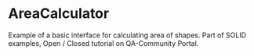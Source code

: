 # AreaCalculator
Example of a basic interface for calculating area of shapes.
Part of SOLID examples, Open / Closed tutorial on QA-Community Portal.
